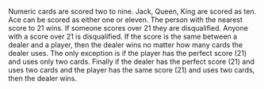 Numeric cards are scored two to nine.
Jack, Queen, King are scored as ten.
Ace can be scored as either one or eleven.
The person with the nearest score to 21 wins.
If someone scores over 21 they are disqualified.
Anyone with a score over 21 is disqualified.
If the score is the same between a dealer and a player, then the dealer wins no matter how many cards the dealer uses.
The only exception is if the player has the perfect score (21) and uses only two cards.
Finally if the dealer has the perfect score (21) and uses two cards and the player has the same score (21) and uses two cards, then the dealer wins.